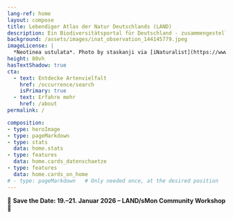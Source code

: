 ```yaml
---
lang-ref: home
layout: compose
title: Lebendiger Atlas der Natur Deutschlands (LAND)
description: Ein Biodiversitätsportal für Deutschland - zusammengestellt von NFDI4Biodiversity und gehostet von GBIF.
background: /assets/images/inat_observation_144145779.jpeg
imageLicense: |
  *Neotinea ustulata*. Photo by staskanji via [iNaturalist](https://www.inaturalist.org/observations/144145779)
height: 80vh
hasTextShadow: true
cta:
  - text: Entdecke Artenvielfalt
    href: /occurrence/search
    isPrimary: true
  - text: Erfahre mehr
    href: /about
permalink: /

composition:
- type: heroImage
- type: pageMarkdown
- type: stats
  data: home.stats
- type: features
  data: home.cards_datenschaetze
- type: features
  data: home.cards_on_home
# - type: pageMarkdown   # Only needed once, at the desired position
---
```


<div class="notification is-warning is-light has-text-centered is-size-4 py-2 my-2">
  <a href="./community_und_events/community_workshop_2026" style="color:inherit; text-decoration:none;">
    🌟 <strong>Save the Date: 19.–21. Januar 2026 – LAND/sMon Community Workshop</strong> 🌟
  </a>
</div>
